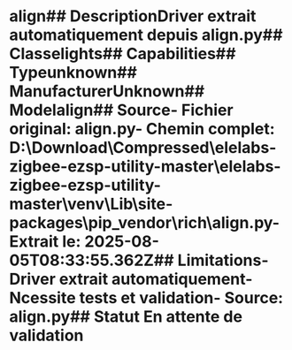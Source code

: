 # align##  DescriptionDriver extrait automatiquement depuis align.py##  Classelights##  Capabilities##  Typeunknown##  ManufacturerUnknown##  Modelalign##  Source- **Fichier original**: align.py- **Chemin complet**: D:\Download\Compressed\elelabs-zigbee-ezsp-utility-master\elelabs-zigbee-ezsp-utility-master\venv\Lib\site-packages\pip\_vendor\rich\align.py- **Extrait le**: 2025-08-05T08:33:55.362Z##  Limitations- Driver extrait automatiquement- Ncessite tests et validation- Source: align.py##  Statut En attente de validation